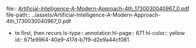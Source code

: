 file:: [Artificial-Intelligence-A-Modern-Approach-4th_1730030040967_0.pdf](../assets/Artificial-Intelligence-A-Modern-Approach-4th_1730030040967_0.pdf)
file-path:: ../assets/Artificial-Intelligence-A-Modern-Approach-4th_1730030040967_0.pdf
- te ﬁrst, then recurs
  ls-type:: annotation
  hl-page:: 671
  hl-color:: yellow
  id:: 671e9964-40e9-417d-b7f9-d2e9a44cf081